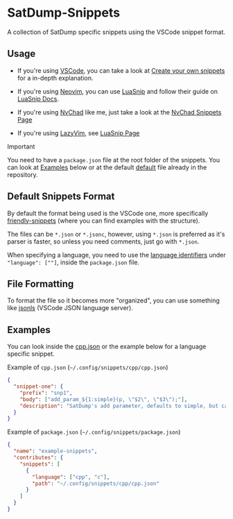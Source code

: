 # SatDump-Snippets

A collection of SatDump specific snippets using the VSCode snippet format.

## Usage

- If you're using [VSCode](https://code.visualstudio.com), you can take a look at [Create your own snippets](https://code.visualstudio.com/docs/editing/userdefinedsnippets#_create-your-own-snippets) for a in-depth explanation.
- If you're using [Neovim](https://neovim.io), you can use [LuaSnip](https://github.com/L3MON4D3/LuaSnip/tree/master) and follow their guide on [LuaSnip Docs](https://github.com/L3MON4D3/LuaSnip/blob/master/DOC.md#loaders).

- If you're using [NvChad](https://nvchad.com) like me, just take a look at the [NvChad Snippets Page](https://nvchad.com/docs/config/snippets)
- If you're using [LazyVim](https://www.lazyvim.org), see [LuaSnip Page](https://www.lazyvim.org/extras/coding/luasnip#luasnip-1)

> [!IMPORTANT]
> You need to have a `package.json` file at the root folder of the snippets.
> You can look at [Examples](#Examples) below or at the default [default](./vscode_snippets/package.json) file already in the repository.

## Default Snippets Format

By default the format being used is the VSCode one, more specifically [friendly-snippets](https://github.com/rafamadriz/friendly-snippets) (where you can find examples with the structure).

The files can be `*.json` or `*.jsonc`, however, using `*.json` is preferred as it's parser is faster, so unless you need comments, just go with `*.json`.

When specifying a language, you need to use the [language identifiers](https://code.visualstudio.com/docs/languages/identifiers) under `"language": [""]`, inside the `package.json` file.

## File Formatting

To format the file so it becomes more "organized", you can use something like [jsonls](https://github.com/microsoft/vscode-json-languageservice) (VSCode JSON language server).

## Examples

You can look inside the [cpp.json](./vscode_snippets/snippets/cpp/cpp.json) or the example below for a language specific snippet.

Example of `cpp.json` (`~/.config/snippets/cpp/cpp.json`)

```json
{
  "snippet-one": {
    "prefix": "snp1",
    "body": ["add_param_${1:simple}(p, \"$2\", \"$3\");"],
    "description": "SatDump's add parameter, defaults to simple, but can be overridden."
  }
}
```

Example of `package.json` (`~/.config/snippets/package.json`)

```json
{
  "name": "example-snippets",
  "contributes": {
    "snippets": [
      {
        "language": ["cpp", "c"],
        "path": "~/.config/snippets/cpp/cpp.json"
      }
    ]
  }
}
```
